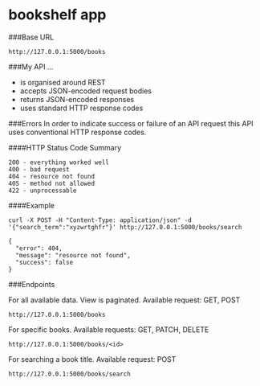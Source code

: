 # bookshelf app

###Base URL
```
http://127.0.0.1:5000/books
```

###My API ...
- is organised around REST
- accepts JSON-encoded request bodies
- returns JSON-encoded responses
- uses standard HTTP response codes

###Errors
In order to indicate success or failure of an API request this API uses conventional HTTP response codes.

####HTTP Status Code Summary
```
200 - everything worked well
400 - bad request
404 - resource not found 
405 - method not allowed
422 - unprocessable
```
####Example
```
curl -X POST -H "Content-Type: application/json" -d '{"search_term":"xyzwrtghfr"}' http://127.0.0.1:5000/books/search
```
```
{
  "error": 404,
  "message": "resource not found",
  "success": false
}
```
###Endpoints

For all available data. View is paginated. Available request: GET, POST
```
http://127.0.0.1:5000/books
```

For specific books. Available requests: GET, PATCH, DELETE
```
http://127.0.0.1:5000/books/<id>
```

For searching a book title. Available request: POST
```
http://127.0.0.1:5000/books/search
```